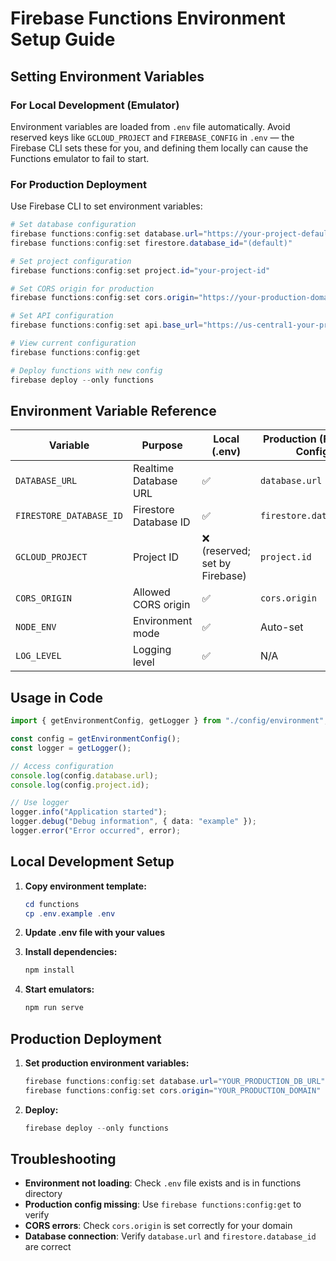 # Firebase Functions Environment Setup Guide

## Setting Environment Variables

### For Local Development (Emulator)
Environment variables are loaded from `.env` file automatically. Avoid reserved keys like `GCLOUD_PROJECT` and `FIREBASE_CONFIG` in `.env` — the Firebase CLI sets these for you, and defining them locally can cause the Functions emulator to fail to start.

### For Production Deployment

Use Firebase CLI to set environment variables:

```powershell
# Set database configuration
firebase functions:config:set database.url="https://your-project-default-rtdb.firebaseio.com/"
firebase functions:config:set firestore.database_id="(default)"

# Set project configuration
firebase functions:config:set project.id="your-project-id"

# Set CORS origin for production
firebase functions:config:set cors.origin="https://your-production-domain.com"

# Set API configuration
firebase functions:config:set api.base_url="https://us-central1-your-project.cloudfunctions.net/api"

# View current configuration
firebase functions:config:get

# Deploy functions with new config
firebase deploy --only functions
```

## Environment Variable Reference

| Variable | Purpose | Local (.env) | Production (Firebase Config) |
|----------|---------|-------------|------------------------------|
| `DATABASE_URL` | Realtime Database URL | ✅ | `database.url` |
| `FIRESTORE_DATABASE_ID` | Firestore Database ID | ✅ | `firestore.database_id` |
| `GCLOUD_PROJECT` | Project ID | ❌ (reserved; set by Firebase) | `project.id` |
| `CORS_ORIGIN` | Allowed CORS origin | ✅ | `cors.origin` |
| `NODE_ENV` | Environment mode | ✅ | Auto-set |
| `LOG_LEVEL` | Logging level | ✅ | N/A |

## Usage in Code

```typescript
import { getEnvironmentConfig, getLogger } from "./config/environment";

const config = getEnvironmentConfig();
const logger = getLogger();

// Access configuration
console.log(config.database.url);
console.log(config.project.id);

// Use logger
logger.info("Application started");
logger.debug("Debug information", { data: "example" });
logger.error("Error occurred", error);
```

## Local Development Setup

1. **Copy environment template:**
   ```powershell
   cd functions
   cp .env.example .env
   ```

2. **Update .env file with your values**

3. **Install dependencies:**
   ```powershell
   npm install
   ```

4. **Start emulators:**
   ```powershell
   npm run serve
   ```

## Production Deployment

1. **Set production environment variables:**
   ```powershell
   firebase functions:config:set database.url="YOUR_PRODUCTION_DB_URL"
   firebase functions:config:set cors.origin="YOUR_PRODUCTION_DOMAIN"
   ```

2. **Deploy:**
   ```powershell
   firebase deploy --only functions
   ```

## Troubleshooting

- **Environment not loading**: Check `.env` file exists and is in functions directory
- **Production config missing**: Use `firebase functions:config:get` to verify
- **CORS errors**: Check `cors.origin` is set correctly for your domain
- **Database connection**: Verify `database.url` and `firestore.database_id` are correct